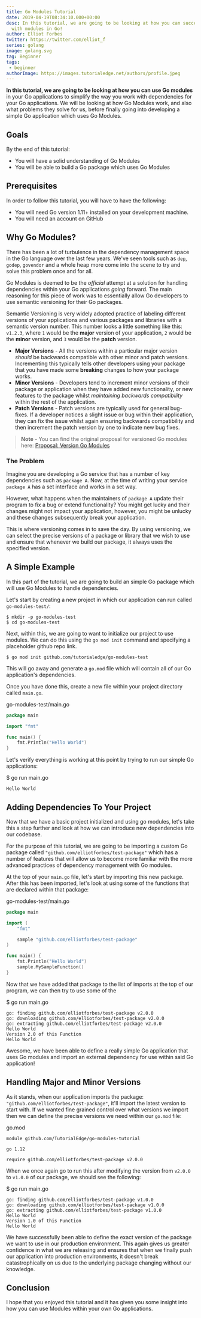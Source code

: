 ```yaml
---
title: Go Modules Tutorial
date: 2019-04-19T08:34:10.000+00:00
desc: In this tutorial, we are going to be looking at how you can successfully work
  with modules in Go!
author: Elliot Forbes
twitter: https://twitter.com/elliot_f
series: golang
image: golang.svg
tag: Beginner
tags: 
 - beginner
authorImage: https://images.tutorialedge.net/authors/profile.jpeg
---
```


**In this tutorial, we are going to be looking at how you can use Go modules** in your Go applications
to simplify the way you work with dependencies for your Go applications. We will be looking at
how Go Modules work, and also what problems they solve for us, before finally going into developing a simple
Go application which uses Go Modules.

## Goals

By the end of this tutorial:

* You will have a solid understanding of Go Modules
* You will be able to build a Go package which uses Go Modules

## Prerequisites

In order to follow this tutorial, you will have to have the following:

* You will need Go version 1.11+ installed on your development machine.
* You will need an account on GitHub

## Why Go Modules?

There has been a lot of turbulence in the dependency management space in the Go language
over the last few years. We've seen tools such as `dep`, `godep`, `govendor` and a whole
heap more come into the scene to try and solve this problem once and for all.

Go Modules is deemed to be the _official_ attempt at a solution for handling dependencies
within your Go applications _going_ forward. The main reasoning for this piece of work
was to essentially allow Go developers to use semantic versioning for their Go packages.

Semantic Versioning is very widely adopted practice of labeling different versions of your
applications and various packages and libraries with a semantic version number. This number
looks a little something like this: `v1.2.3`, where `1` would be the **major** version of your
application, `2` would be the **minor** version, and `3` would be the **patch** version.

* **Major Versions** - All the versions within a particular major version _should_ be backwards
  compatible with other minor and patch versions. Incrementing this typically tells other developers
  using your package that you have made some **breaking** changes to how your package works.
* **Minor Versions** - Developers tend to increment minor versions of their package or application
  when they have added new functionality, or new features to the package whilst _maintaining backwards
  compatibility_ within the rest of the application.
* **Patch Versions** - Patch versions are typically used for general bug-fixes. If a developer notices
  a slight issue or bug within their application, they can fix the issue whilst again ensuring
  backwards compatibility and then increment the patch version by one to indicate new bug fixes.

> **Note** - You can find the original proposal for versioned Go modules here:
> [Proposal: Version Go Modules](https://go.googlesource.com/proposal/+/master/design/24301-versioned-go.md)

### The Problem

Imagine you are developing a Go service that has a number of key dependencies
such as `package A`. Now, at the time of writing your service `package A` has
a set interface and works in a set way.

However, what happens when the maintainers of `package A` update their program to fix
a bug or extend functionality? You might get lucky and their changes might not impact
your application, however, you might be unlucky and these changes subsequently break
your application.

This is where versioning comes in to save the day. By using versioning, we can
select the precise versions of a package or library that we wish to use and
ensure that whenever we build our package, it always uses the specified version.

## A Simple Example

In this part of the tutorial, we are going to build an simple Go package which
will use Go Modules to handle dependencies.

Let's start by creating a new project in which our application can run called
`go-modules-test/`:

```output
$ mkdir -p go-modules-test
$ cd go-modules-test
```

Next, within this, we are going to want to initialize our project to use
modules. We can do this using the `go mod init` command and specifying a
placeholder github repo link.

```output
$ go mod init github.com/tutorialedge/go-modules-test
```

This will go away and generate a `go.mod` file which will contain all of our Go application's
dependencies.

Once you have done this, create a new file within your project directory called `main.go`.

<div class="filename"> go-modules-test/main.go </div>

```go
package main

import "fmt"

func main() {
    fmt.Println("Hello World")
}
```

Let's verify everything is working at this point by trying to run our simple Go applications:

<div class="filename"> $ go run main.go </div>

```output
Hello World
```

## Adding Dependencies To Your Project

Now that we have a basic project initialized and using go modules, let's take this a step further
and look at how we can introduce new dependencies into our codebase.

For the purpose of this tutorial, we are going to be importing a custom Go package called
`"github.com/elliotforbes/test-package"` which has a number of features that will allow us to
become more familiar with the more advanced practices of dependency management with Go modules.

At the top of your `main.go` file, let's start by importing this new package. After this has been
imported, let's look at using some of the functions that are declared within that package:

<div class="filename"> go-modules-test/main.go </div>

```go
package main

import (
    "fmt"

    sample "github.com/elliotforbes/test-package"
)

func main() {
    fmt.Println("Hello World")
    sample.MySampleFunction()
}
```

Now that we have added that package to the list of imports at the top of our program, we can then
try to use some of the

<div class="filename"> $ go run main.go </div>

```output
go: finding github.com/elliotforbes/test-package v2.0.0
go: downloading github.com/elliotforbes/test-package v2.0.0
go: extracting github.com/elliotforbes/test-package v2.0.0
Hello World
Version 2.0 of this Function
Hello World
```

Awesome, we have been able to define a really simple Go application that uses Go modules and
import an external dependency for use within said Go application!

## Handling Major and Minor Versions

As it stands, when our application imports the package: `"github.com/elliotforbes/test-package"`, it'll
import the latest version to start with. If we wanted fine grained control over what versions we import
then we can define the precise versions we need within our `go.mod` file:

<div class="filename"> go.mod </div>

```output
module github.com/TutorialEdge/go-modules-tutorial

go 1.12

require github.com/elliotforbes/test-package v2.0.0
```

When we once again go to run this after modifying the version from `v2.0.0` to `v1.0.0` of our package, we should see the following:

<div class="filename"> $ go run main.go </div>

```output
go: finding github.com/elliotforbes/test-package v1.0.0
go: downloading github.com/elliotforbes/test-package v1.0.0
go: extracting github.com/elliotforbes/test-package v1.0.0
Hello World
Version 1.0 of this Function
Hello World
```

We have successfully been able to define the exact version of the package we want to use in
our production environment. This again gives us greater confidence in what we are releasing and
ensures that when we finally push our application into production environments, it doesn't break
catastrophically on us due to the underlying package changing without our knowledge.

## Conclusion

I hope that you enjoyed this tutorial and it has given you some insight into how
you can use Modules within your own Go applications.
